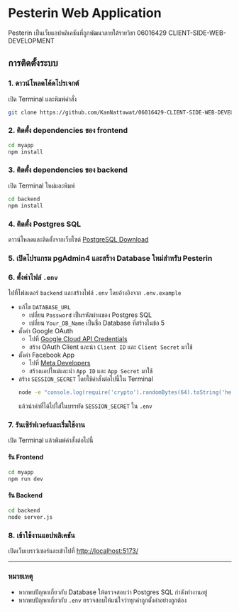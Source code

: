 # Pesterin Web Application

Pesterin เป็นเว็บแอปพลิเคชันที่ถูกพัฒนาภายใต้รายวิชา 06016429 CLIENT-SIDE-WEB-DEVELOPMENT

## การติดตั้งระบบ

### 1. ดาวน์โหลดโค้ดโปรเจกต์
เปิด Terminal และพิมพ์คำสั่ง
```sh
git clone https://github.com/KanNattawat/06016429-CLIENT-SIDE-WEB-DEVELOPMENT-2-2024-Project.git
```

### 2. ติดตั้ง dependencies ของ frontend
```sh
cd myapp
npm install
```

### 3. ติดตั้ง dependencies ของ backend
เปิด Terminal ใหม่และพิมพ์
```sh
cd backend
npm install
```

### 4. ติดตั้ง Postgres SQL
ดาวน์โหลดและติดตั้งจากเว็บไซต์ [PostgreSQL Download](https://www.postgresql.org/download/)

### 5. เปิดโปรแกรม pgAdmin4 และสร้าง Database ใหม่สำหรับ Pesterin

### 6. ตั้งค่าไฟล์ `.env`
ไปที่โฟลเดอร์ `backend` และสร้างไฟล์ `.env` โดยอ้างอิงจาก `.env.example`

- แก้ไข `DATABASE_URL`
  - เปลี่ยน `Password` เป็นรหัสผ่านของ Postgres SQL
  - เปลี่ยน `Your_DB_Name` เป็นชื่อ Database ที่สร้างในข้อ 5
- ตั้งค่า Google OAuth
  - ไปที่ [Google Cloud API Credentials](https://console.cloud.google.com/apis/credentials)
  - สร้าง OAuth Client และนำ `Client ID` และ `Client Secret` มาใช้
- ตั้งค่า Facebook App
  - ไปที่ [Meta Developers](https://developers.facebook.com/)
  - สร้างแอปใหม่และนำ `App ID` และ `App Secret` มาใช้
- สร้าง `SESSION_SECRET` โดยใช้คำสั่งต่อไปนี้ใน Terminal
  ```sh
  node -e "console.log(require('crypto').randomBytes(64).toString('hex'))"
  ```
  แล้วนำค่าที่ได้ไปใส่ในบรรทัด `SESSION_SECRET` ใน `.env`

### 7. รันเซิร์ฟเวอร์และเริ่มใช้งาน
เปิด Terminal แล้วพิมพ์คำสั่งต่อไปนี้

#### รัน Frontend
```sh
cd myapp
npm run dev
```

#### รัน Backend
```sh
cd backend
node server.js
```

### 8. เข้าใช้งานแอปพลิเคชัน
เปิดเว็บเบราว์เซอร์และเข้าไปที่ [http://localhost:5173/](http://localhost:5173/)


---

### หมายเหตุ
- หากพบปัญหาเกี่ยวกับ Database ให้ตรวจสอบว่า Postgres SQL กำลังทำงานอยู่
- หากพบปัญหาเกี่ยวกับ `.env` ตรวจสอบให้แน่ใจว่าทุกค่าถูกตั้งค่าอย่างถูกต้อง
